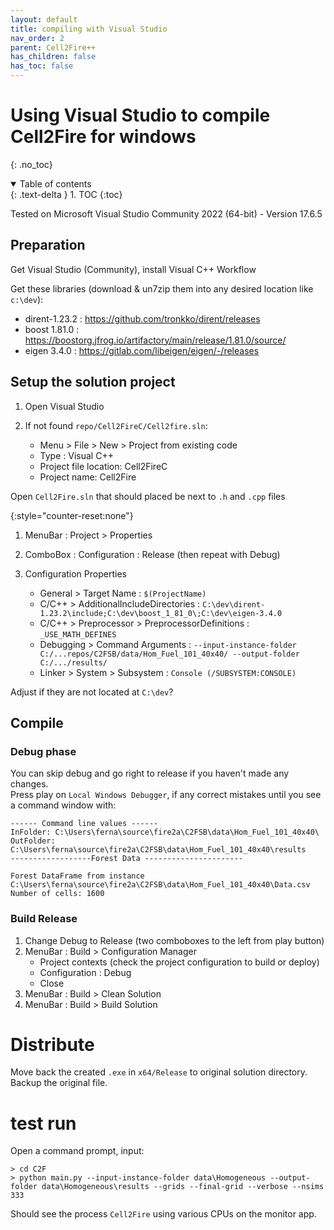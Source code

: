```yaml
---
layout: default
title: compiling with Visual Studio
nav_order: 2
parent: Cell2Fire++
has_children: false
has_toc: false
---
```

# Using Visual Studio to compile Cell2Fire for windows  
{: .no_toc}
<details open markdown="block">
  <summary>
    Table of contents
  </summary>
  {: .text-delta }
1. TOC
{:toc}
</details>

Tested on Microsoft Visual Studio Community 2022 (64-bit) - Version 17.6.5

## Preparation  

Get Visual Studio (Community), install Visual C++ Workflow  

Get these libraries (download & un7zip them into any desired location like `c:\dev`):  

- dirent-1.23.2 : https://github.com/tronkko/dirent/releases  
- boost 1.81.0 : https://boostorg.jfrog.io/artifactory/main/release/1.81.0/source/  
- eigen 3.4.0 : https://gitlab.com/libeigen/eigen/-/releases  

## Setup the solution project  

1. Open Visual Studio

1. If not found `repo/Cell2FireC/Cell2fire.sln`:  

	- Menu > File > New > Project from existing code  
	- Type : Visual C++  
	- Project file location: Cell2FireC  
	- Project name: Cell2Fire  

Open `Cell2Fire.sln` that should placed be next to `.h` and `.cpp` files  

{:style="counter-reset:none"}
1. MenuBar : Project > Properties
1. ComboBox : Configuration : Release (then repeat with Debug)
1. Configuration Properties  

	- General > Target Name : `$(ProjectName)`  
	- C/C++ > AdditionalIncludeDirectories : `C:\dev\dirent-1.23.2\include;C:\dev\boost_1_81_0\;C:\dev\eigen-3.4.0`  
	- C/C++ > Preprocessor > PreprocessorDefinitions : `_USE_MATH_DEFINES`  
	- Debugging > Command Arguments : `--input-instance-folder C:/...repos/C2FSB/data/Hom_Fuel_101_40x40/ --output-folder C:/.../results/`  
    - Linker > System > Subsystem : `Console (/SUBSYSTEM:CONSOLE)`

Adjust if they are not located at `C:\dev`?

## Compile  
### Debug phase
You can skip debug and go right to release if you haven't made any changes.  
Press play on `Local Windows Debugger`, if any correct mistakes until you see a command window with:  

```batch
------ Command line values ------
InFolder: C:\Users\ferna\source\fire2a\C2FSB\data\Hom_Fuel_101_40x40\
OutFolder: C:\Users\ferna\source\fire2a\C2FSB\data\Hom_Fuel_101_40x40\results
------------------Forest Data ----------------------

Forest DataFrame from instance C:\Users\ferna\source\fire2a\C2FSB\data\Hom_Fuel_101_40x40\Data.csv
Number of cells: 1600
```  

### Build Release 

1. Change Debug to Release (two comboboxes to the left from play button)  
1. MenuBar : Build > Configuration Manager  
  	- Project contexts (check the project configuration to build or deploy)  
  	- Configuration : Debug  
  	- Close  
1. MenuBar : Build > Clean Solution  
1. MenuBar : Build > Build Solution  

# Distribute

Move back the created `.exe` in `x64/Release` to original solution directory.  
Backup the original file.

# test run

Open a command prompt, input:

    > cd C2F
    > python main.py --input-instance-folder data\Homogeneous --output-folder data\Homogeneous\results --grids --final-grid --verbose --nsims 333

Should see the process `Cell2Fire` using various CPUs on the monitor app.
